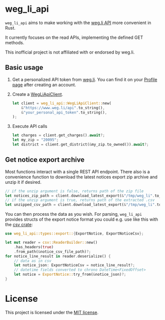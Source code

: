 # weg_li_api

`weg_li_api` aims to make working with the [weg.li API](https://www.weg.li/api-docs/index.html) more convenient in Rust.

It currently focuses on the read APIs, implementing the defined GET methods.

This inofficial project is not affiliated with or endorsed by weg.li.

## Basic usage

1. Get a personalized API token from [weg.li](https://www.weg.li/). You can find it on your [Profile page](https://www.weg.li/user) after creating an account.

2. Create a [WegLiApiClient](api/struct.WegLiApiClient.html).

   ```rust
   let client = weg_li_api::WegLiApiClient::new(
       &"https://www.weg.li/api".to_string(),
       &"your_personal_api_token".to_string(),
   );
   ```

3. Execute API calls

   ```rust
   let charges = client.get_charges().await?;
   let my_zip = "20095";
   let district = client.get_district(&my_zip.to_owned()).await?;
   ```

## Get notice export archive

Most functions interact with a single REST API endpoint. There also is a convenience function to download the latest notices export zip archive and unzip it if desired.

```rust
// if the unzip argument is false, returns path of the zip file
let notices_zip_path = client.download_latest_export(&"/tmp/weg_li".to_owned(), true, false).await?;
// if the unzip argument is true, returns path of the extracted .csv
let unzipped_csv_path = client.download_latest_export(&"/tmp/weg_li".to_owned(), true, true).await?;
```

You can then process the data as you wish. For parsing, `weg_li_api` provides structs of the export notice format you could e.g. use like this with the [csv crate](https://crates.io/crates/csv):

```rust
use weg_li_api::types::export::{ExportNotice, ExportNoticeCsv};

let mut reader = csv::ReaderBuilder::new()
    .has_headers(true)
    .from_path(&notice_csv_file_path)?;
for notice_line_result in reader.deserialize() {
    // data as in csv
    let notice_json: ExportNoticeCsv = notice_line_result?;
    // datetime fields converted to chrono DateTime<FixedOffset>
    let notice = ExportNotice::try_from(&notice_json)?;
}
```

# License

This project is licensed under the [MIT license](LICENSE.md).
